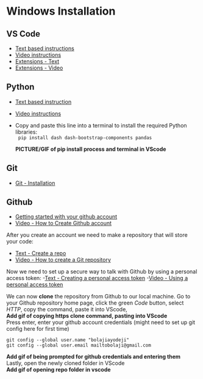 # Windows Installation

## VS Code
- [Text based instructions](https://code.visualstudio.com/docs/setup/windows)
- [Video instructions](https://www.youtube.com/watch?v=MlIzFUI1QGA)
- [Extensions - Text](https://code.visualstudio.com/docs/languages/python)
- [Extensions - Video](https://www.youtube.com/watch?v=Z3i04RoI9Fk)
## Python
- [Text based instruction](https://www.python.org/downloads/)
- [Video instructions](https://www.youtube.com/watch?v=Kn1HF3oD19c)
- Copy and paste this line into a terminal to install the required Python libraries:\
``` pip install dash dash-bootstrap-components pandas```
  
  **PICTURE/GIF of pip install process and terminal in VScode**

## Git
- [Git - Installation](https://git-scm.com/book/en/v2/Getting-Started-Installing-Git)

## Github
- [Getting started with your github account](https://docs.github.com/en/get-started/onboarding/getting-started-with-your-github-account)
- [Video - How to Create Github account](https://www.youtube.com/watch?v=QUtk-Uuq9nE)

After you create an account we need to make a repository that will store your code:
- [Text - Create a repo](https://docs.github.com/en/get-started/quickstart/create-a-repo)
- [Video - How to create a Git repository](https://www.youtube.com/watch?v=u-_uGO95xco)

Now we need to set up a secure way to talk with Github by using a personal access token:
-[Text - Creating a personal access token](https://docs.github.com/en/authentication/keeping-your-account-and-data-secure/creating-a-personal-access-token)
-[Video - Using a personal access token](https://www.youtube.com/watch?v=kHkQnuYzwoo)

We can now **clone** the repository from Github to our local machine.  Go to your Github repository home page, click the green *Code* button, select *HTTP*, copy the command, paste it into VScode, \
**Add gif of copying https clone command, pasting into VScode**\
Press enter, enter your github account credentials (might need to set up git config here for first time)
```
git config --global user.name "bolajiayodeji"
git config --global user.email mailtobolaji@gmail.com
 ```
**Add gif of being prompted for github credentials and entering them**\
Lastly, open the newly cloned folder in VScode\
**Add gif of opening repo folder in vscode**
